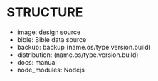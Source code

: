 STRUCTURE
============================
- image: design source
- bible: Bible data source
- backup: backup (name.os/type.version.build)
- distribution: (name.os/type.version.build)
- docs: manual
- node_modules: Nodejs
